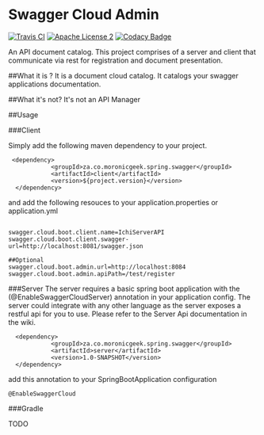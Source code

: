 Swagger Cloud Admin
===================
[![Travis CI](https://travis-ci.org/moronicgeek/SwaggerCloud.svg?branch=master)](https://travis-ci.org/moronicgeek/SwaggerCloud.svg?branch=master)
[![Apache License 2](https://img.shields.io/badge/license-ASF2-blue.svg)](https://www.apache.org/licenses/LICENSE-2.0.txt)
[![Codacy Badge](https://api.codacy.com/project/badge/Grade/1c17f07400bc4dbc9e9bc93861d73bb8)](https://www.codacy.com/app/patel-muhammed/SwaggerCloud?utm_source=github.com&amp;utm_medium=referral&amp;utm_content=moronicgeek/SwaggerCloud&amp;utm_campaign=Badge_Grade)


An API document catalog. This project comprises of a server and client that communicate via rest for registration and document presentation. 

##What it is ?
It is a document cloud catalog. It catalogs your swagger applications documentation.  

##What it's not?
It's not an API Manager
 
 
##Usage
 
###Client

Simply add the following maven dependency to your project.
```
 <dependency>
            <groupId>za.co.moronicgeek.spring.swagger</groupId>
            <artifactId>client</artifactId>
            <version>${project.version}</version>
  </dependency>
```
 
 
and add the following resouces to your application.properties or application.yml
```

swagger.cloud.boot.client.name=IchiServerAPI
swagger.cloud.boot.client.swagger-url=http://localhost:8081/swagger.json

##Optional
swagger.cloud.boot.admin.url=http://localhost:8084
swagger.cloud.boot.admin.apiPath=/test/register

```
 
###Server
 The server requires a basic spring boot application with the (@EnableSwaggerCloudServer) annotation in your application config.
 The server could integrate with any other language as the server exposes a restful api for you to use. Please refer to the Server Api documentation in the wiki.
 
 ```
   <dependency>
             <groupId>za.co.moronicgeek.spring.swagger</groupId>
             <artifactId>server</artifactId>
             <version>1.0-SNAPSHOT</version>
   </dependency>
 ```
 
 add this annotation to your SpringBootApplication configuration
 
 ```
 @EnableSwaggerCloud
 ```
 
 

###Gradle

 TODO
 
